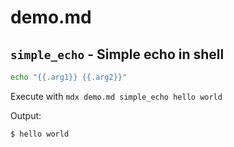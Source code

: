 # demo.md
## `simple_echo` - Simple echo in shell

```sh
echo "{{.arg1}} {{.arg2}}"
```

Execute with `mdx demo.md simple_echo hello world`

Output:
```
$ hello world
```